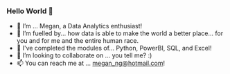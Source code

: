### Hello World 👋

* 👋 I’m ... Megan, a Data Analytics enthusiast!
* 👀 I’m fuelled by... how data is able to make the world a better place... for you and for me and the entire human race.
* 🌱 I've completed the modules of... Python, PowerBI, SQL, and Excel!
* 💞️ I’m looking to collaborate on ... you tell me? :)
* 📫 You can reach me at ... megan_ng@hotmail.com!

